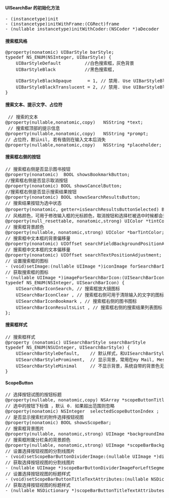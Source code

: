 #### UISearchBar 的初始化方法
<pre>
- (instancetype)init 
- (instancetype)initWithFrame:(CGRect)frame 
- (nullable instancetype)initWithCoder:(NSCoder *)aDecoder 
</pre>

#### 搜索框风格

<pre>
@property(nonatomic) UIBarStyle barStyle;
typedef NS_ENUM(NSInteger, UIBarStyle) {
    UIBarStyleDefault         //白色搜索框，灰色背景
    UIBarStyleBlack           //黑色搜索框,
    
    UIBarStyleBlackOpaque      = 1, // 禁用. Use UIBarStyleBlack
    UIBarStyleBlackTranslucent = 2, // 禁用. Use UIBarStyleBlack and set the translucent property to YES
}
</pre>

#### 搜索文本、提示文字、占位符
<pre>
 // 搜索的文本
@property(nullable,nonatomic,copy)   NSString *text;  
 // 搜索框顶部的提示信息 
@property(nullable,nonatomic,copy)   NSString *prompt;    
// 占位符，默认nil, 若有值则在输入文本后消失
@property(nullable,nonatomic,copy)   NSString *placeholder;  
</pre>

#### 搜索框右侧的按钮
<pre>
// 搜索框右侧是否显示图书按钮 
@property(nonatomic)  BOOL showsBookmarkButton;   
//搜索框右侧是否显示取消按钮 
@property(nonatomic) BOOL showsCancelButton;  
//搜索框右侧是否显示搜索结果按钮   
@property(nonatomic) BOOL showsSearchResultsButton; 
// 搜索结果按钮为选中状态
@property(nonatomic, getter=isSearchResultsButtonSelected) BOOL searchResultsButtonSelected；
// 风格颜色，可用于修改输入框的光标颜色，取消按钮和选择栏被选中时候都会变成设置的颜色
@property(null_resettable, nonatomic,strong) UIColor *tintColor;
// 搜索框背景颜色
@property(nullable, nonatomic,strong) UIColor *barTintColor;
// 搜索框中文本框的背景偏移量
@property(nonatomic) UIOffset searchFieldBackgroundPositionAdjustment;
// 搜索框中文本框的文本偏移量
@property(nonatomic) UIOffset searchTextPositionAdjustment;
// 设置搜索框的图标
- (void)setImage:(nullable UIImage *)iconImage forSearchBarIcon:(UISearchBarIcon)icon state:(UIControlState)state;
// 获取搜索框的图标
- (nullable UIImage *)imageForSearchBarIcon:(UISearchBarIcon)icon state:(UIControlState)state;
typedef NS_ENUM(NSInteger, UISearchBarIcon) {
    UISearchBarIconSearch, // 搜索框放大镜图标
    UISearchBarIconClear , // 搜索框右侧可用于清除输入的文字的图标x
    UISearchBarIconBookmark , // 搜索框右侧的图书图标
    UISearchBarIconResultsList , // 搜索框右侧的搜索结果列表图标
};
</pre>

#### 搜索框样式
<pre>
// 搜索框样式
@property (nonatomic) UISearchBarStyle searchBarStyle
typedef NS_ENUM(NSUInteger, UISearchBarStyle) {
    UISearchBarStyleDefault,    // 默认样式，和UISearchBarStyleProminent 一样
    UISearchBarStyleProminent,  // 显示背景，常用在my Mail, Messages and Contacts
    UISearchBarStyleMinimal     // 不显示背景，系统自带的背景色无效，自定义的有效，常用在Calendar, Notes and Music
} 
</pre>

#### ScopeButton
<pre>
// 选择按钮试图的按钮标题    
@property(nullable, nonatomic,copy) NSArray<NSString *> *scopeButtonTitles ; 
// 选中的按钮下标值 ，默认 0. 如果超出范围则忽略
@property(nonatomic) NSInteger  selectedScopeButtonIndex ; 
// 是否显示搜索栏的附件选择按钮视图
@property(nonatomic) BOOL showsScopeBar;
// 搜索框背景图片
@property(nullable, nonatomic,strong) UIImage *backgroundImage;
// 搜索框附属分栏条的背景颜色
@property(nullable, nonatomic,strong) UIImage *scopeBarBackgroundImage;
// 设置选择按钮视图的分割线图片
- (void)setScopeBarButtonDividerImage:(nullable UIImage *)dividerImage forLeftSegmentState:(UIControlState)leftState rightSegmentState:(UIControlState)rightState;
// 获取选择按钮视图的分割线图片
- (nullable UIImage *)scopeBarButtonDividerImageForLeftSegmentState:(UIControlState)leftState rightSegmentState:(UIControlState)rightState;
// 设置选择按钮视图的标题样式
- (void)setScopeBarButtonTitleTextAttributes:(nullable NSDictionary<NSString *, id> *)attributes forState:(UIControlState)state;
// 获取选择按钮视图的标题样式
- (nullable NSDictionary<NSString *, id> *)scopeBarButtonTitleTextAttributesForState:(UIControlState)state
</pre>




